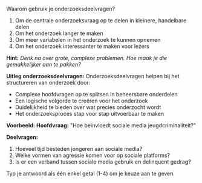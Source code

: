 Waarom gebruik je onderzoeksdeelvragen?

1. Om de centrale onderzoeksvraag op te delen in kleinere, handelbare delen
2. Om het onderzoek langer te maken
3. Om meer variabelen in het onderzoek te kunnen opnemen
4. Om het onderzoek interessanter te maken voor lezers

**Hint:** *Denk na over grote, complexe problemen. Hoe maak je die gemakkelijker aan te pakken?*

**Uitleg onderzoeksdeelvragen:**
Onderzoeksdeelvragen helpen bij het structureren van onderzoek door:
- Complexe hoofdvragen op te splitsen in beheersbare onderdelen
- Een logische volgorde te creëren voor het onderzoek
- Duidelijkheid te bieden over wat precies onderzocht wordt
- Het onderzoeksproces stap voor stap uitvoerbaar te maken

**Voorbeeld:**
**Hoofdvraag:** "Hoe beïnvloedt sociale media jeugdcriminaliteit?"

**Deelvragen:**
1. Hoeveel tijd besteden jongeren aan sociale media?
2. Welke vormen van agressie komen voor op sociale platforms?
3. Is er een verband tussen sociale media gebruik en delinquent gedrag?

Typ je antwoord als één enkel getal (1-4) om je keuze aan te geven.